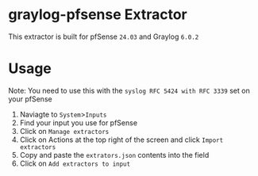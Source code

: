 # graylog-pfsense Extractor
This extractor is built for pfSense `24.03` and Graylog `6.0.2`

# Usage
Note: You need to use this with the `syslog RFC 5424 with RFC 3339` set on your pfSense

1. Naviagte to `System`>`Inputs`
2. Find your input you use for pfSense
3. Click on `Manage extractors`
4. Click on Actions at the top right of the screen and click `Import extractors`
5. Copy and paste the `extrators.json` contents into the field
6. Click on `Add extractors to input`

